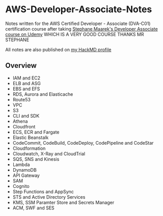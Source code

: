 # AWS-Developer-Associate-Notes
Notes written for the AWS Certified Developer - Associate (DVA-C01) certification course after taking [Stephane Maarek's Developer Associate course on Udemy](https://www.udemy.com/course/aws-certified-developer-associate-dva-c01/) WHICH IS A VERY GOOD COURSE THANKS MR STEPHANE

All notes are also published on [my HackMD profile](https://hackmd.io/@KarWei)  

## Overview  
- IAM and EC2
- ELB and ASG
- EBS and EFS
- RDS, Aurora and Elasticache
- Route53
- VPC
- S3
- CLI and SDK
- Athena
- Cloudfront
- ECS, ECR and Fargate
- Elastic Beanstalk
- CodeCommit, CodeBuild, CodeDeploy, CodePipeline and CodeStar
- Cloudformation
- Cloudwatch, X-Ray and CloudTrial
- SQS, SNS and Kinesis
- Lambda
- DynamoDB
- API Gateway
- SAM
- Cognito
- Step Functions and AppSync
- STS and Active Directory Services
- KMS, SSM Paramter Store and Secrets Manager
- ACM, SWF and SES